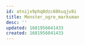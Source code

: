 ```yaml
---
id: atnijx9phq0dzc68kuqju9i
title: Monster_ogre_marksman
desc: ''
updated: 1681956041433
created: 1681956041433
---
```

